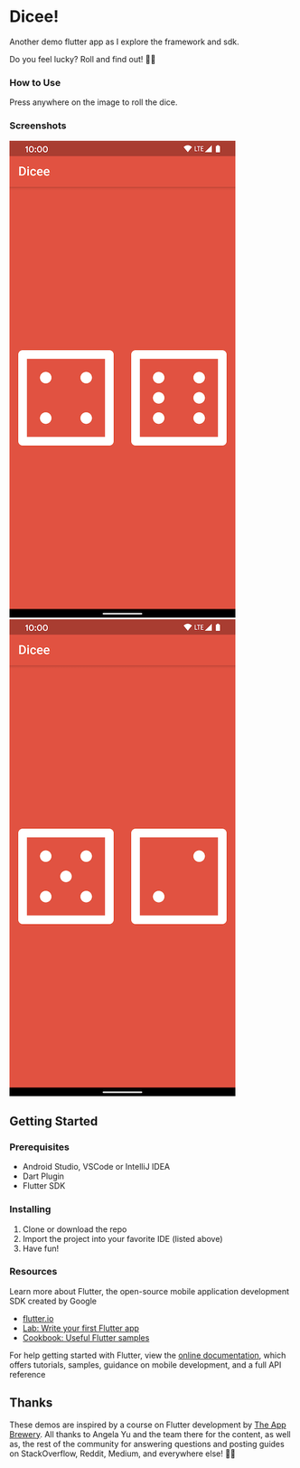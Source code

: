 # Dicee!
Another demo flutter app as I explore the framework and sdk.

Do you feel lucky? Roll and find out! 🎲🎲

### How to Use
Press anywhere on the image to roll the dice.

### Screenshots
![app screenshot](screenshots/image1.png)
![app screenshot](screenshots/image2.png)

## Getting Started
### Prerequisites
- Android Studio, VSCode or IntelliJ IDEA
- Dart Plugin
- Flutter SDK

### Installing
1. Clone or download the repo
2. Import the project into your favorite IDE (listed above)
3. Have fun!
### Resources
Learn more about Flutter, the open-source mobile application development SDK created by Google
- [flutter.io](https://flutter.io)
- [Lab: Write your first Flutter app](https://flutter.io/docs/get-started/codelab)
- [Cookbook: Useful Flutter samples](https://flutter.io/docs/cookbook)

For help getting started with Flutter, view the 
[online documentation](https://flutter.io/docs), which offers tutorials, 
samples, guidance on mobile development, and a full API reference

## Thanks
These demos are inspired by a course on Flutter development by
[The App Brewery](https://flutter.dev/docs/get-started/codelab).
All thanks to Angela Yu and the team there for the content, as well as, 
the rest of the community for answering questions and posting guides on StackOverflow, Reddit,
Medium, and everywhere else! 🙏🦄